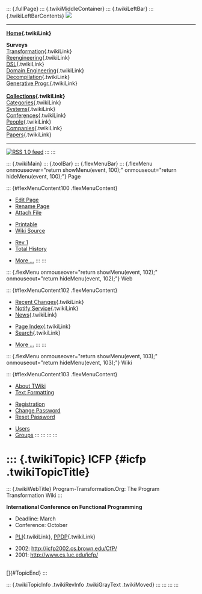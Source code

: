 ::: {.fullPage}
::: {.twikiMiddleContainer}
::: {.twikiLeftBar}
::: {.twikiLeftBarContents}
![](../pub/transformation.gif)

------------------------------------------------------------------------

**[Home](WebHome){.twikiLink}**

**Surveys**\
[Transformation](ProgramTransformation){.twikiLink}\
[Reengineering](ReengineeringWiki){.twikiLink}\
[DSL](DomainSpecificLanguages){.twikiLink}\
[Domain Engineering](DomainEngineering){.twikiLink}\
[Decompilation](DeCompilation){.twikiLink}\
[Generative Progr.](GenerativeProgrammingWiki){.twikiLink}\
\
**[Collections](CategoryCollection){.twikiLink}**\
[Categories](CategoryCategory){.twikiLink}\
[Systems](TransformationSystems){.twikiLink}\
[Conferences](TransformationConferences){.twikiLink}\
[People](TransformationPeople){.twikiLink}\
[Companies](TransformationCompanies){.twikiLink}\
[Papers](CategoryPaper){.twikiLink}

------------------------------------------------------------------------

[![](../pub/rss.gif "RSS 1.0 feed")](WebRss@skin=rss)
:::
:::

::: {.twikiMain}
::: {.toolBar}
::: {.flexMenuBar}
::: {.flexMenu onmouseover="return showMenu(event, 100);" onmouseout="return hideMenu(event, 100);"}
Page

::: {#flexMenuContent100 .flexMenuContent}
-   [Edit
    Page](http://www.program-transformation.org/edit/Transform/ICFP?t=1536825763)
-   [Rename
    Page](http://www.program-transformation.org/rename/Transform/ICFP)
-   [Attach
    File](http://www.program-transformation.org/attach/Transform/ICFP)

<!-- -->

-   [Printable](http://www.program-transformation.org/view/Transform/ICFP?skin=print.pattern)
-   [Wiki
    Source](http://www.program-transformation.org/view/Transform/ICFP?skin=text&raw=on&contenttype=text/plain)

<!-- -->

-   [Rev
    1](http://www.program-transformation.org/view/Transform/ICFP?rev=1.1)
-   [Total
    History](http://www.program-transformation.org/rdiff/Transform/ICFP)

<!-- -->

-   [More
    \...](http://www.program-transformation.org/oops/Transform/ICFP?template=oopsmore&param1=1.1&param2=1.1)
:::
:::

::: {.flexMenu onmouseover="return showMenu(event, 102);" onmouseout="return hideMenu(event, 102);"}
Web

::: {#flexMenuContent102 .flexMenuContent}
-   [Recent Changes](WebChanges){.twikiLink}
-   [Notify Service](WebNotify){.twikiLink}
-   [News](WebNews){.twikiLink}

<!-- -->

-   [Page Index](WebIndex){.twikiLink}
-   [Search](WebSearch){.twikiLink}

<!-- -->

-   [More
    \...](http://www.program-transformation.org/oops/Transform/ICFP?template=oopsmore&param1=1.1&param2=1.1)
:::
:::

::: {.flexMenu onmouseover="return showMenu(event, 103);" onmouseout="return hideMenu(event, 103);"}
Wiki

::: {#flexMenuContent103 .flexMenuContent}
-   [About
    TWiki](http://www.program-transformation.org/view/TWiki/WebHome)
-   [Text
    Formatting](http://www.program-transformation.org/view/TWiki/TextFormattingRules)

<!-- -->

-   [Registration](http://www.program-transformation.org/view/TWiki/TWikiRegistration)
-   [Change
    Password](http://www.program-transformation.org/view/TWiki/ChangePassword)
-   [Reset
    Password](http://www.program-transformation.org/view/TWiki/ResetPassword)

<!-- -->

-   [Users](http://www.program-transformation.org/view/Main/TWikiUsers)
-   [Groups](http://www.program-transformation.org/view/Main/TWikiGroups)
:::
:::
:::
:::

::: {.twikiTopic}
ICFP {#icfp .twikiTopicTitle}
====

::: {.twikiWebTitle}
Program-Transformation.Org: The Program Transformation Wiki
:::

**International Conference on Functional Programming**

-   Deadline: March
-   Conference: October

<!-- -->

-   [PLI](PLI){.twikiLink}, [PPDP](PPDP){.twikiLink}

<!-- -->

-   2002: <http://icfp2002.cs.brown.edu/CfP/>
-   2001: <http://www.cs.luc.edu/icfp/>

\
[]{#TopicEnd}
:::

::: {.twikiTopicInfo .twikiRevInfo .twikiGrayText .twikiMoved}
:::
:::
:::
:::
